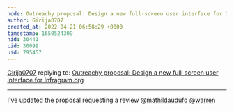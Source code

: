 ```yaml
---
node: Outreachy proposal: Design a new full-screen user interface for Infragram.org
author: Girija0707
created_at: 2022-04-21 06:58:29 +0000
timestamp: 1650524309
nid: 30441
cid: 30099
uid: 795457
---
```




[Girija0707](../profile/Girija0707) replying to: [Outreachy proposal: Design a new full-screen user interface for Infragram.org](../notes/Girija0707/04-16-2022/outreachy-proposal-design-a-new-full-screen-user-interface-for-infragram-org)

----
I've updated the proposal requesting a  review [@mathildaudufo](/profile/mathildaudufo) [@warren](/profile/warren) 